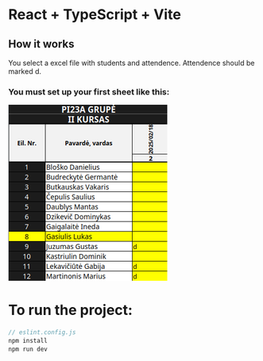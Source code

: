 # React + TypeScript + Vite


## How it works 

You select a excel file with students and attendence.
Attendence should be marked d.

### You must set up your first sheet like this:

![Student Table](public/student.png)

# To run the project:

```js
// eslint.config.js
npm install
npm run dev
```
